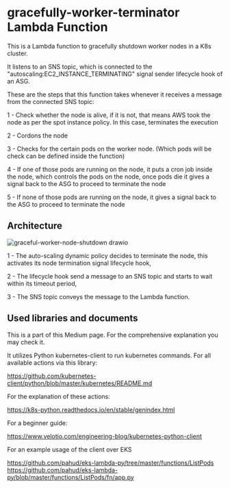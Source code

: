 # gracefully-worker-terminator Lambda Function

This is a Lambda function to gracefully shutdown worker nodes in a K8s cluster.

It listens to an SNS topic, which is connected to the "autoscaling:EC2_INSTANCE_TERMINATING" signal sender lifecycle hook of an ASG.

These are the steps that this function takes whenever it receives a message from the connected SNS topic:

1 - Check whether the node is alive, if it is not, that means AWS took the node as per the spot instance policy. In this case, terminates the execution

2 - Cordons the node

3 - Checks for the certain pods on the worker node. (Which pods will be check can be defined inside the function)

4 - If one of those pods are running on the node, it puts a cron job inside the node, which controls the pods on the node, once pods die it gives a signal back to the ASG to proceed to terminate the node

5 - If none of those pods are running on the node, it gives a signal back to the ASG to proceed to terminate the node

## Architecture

![graceful-worker-node-shutdown drawio](https://user-images.githubusercontent.com/95694204/204337627-81693113-c7a0-43ed-b795-c25e485d1562.png)

1 - The auto-scaling dynamic policy decides to terminate the node, this activates its node termination signal lifecycle hook,

2 - The lifecycle hook send a message to an SNS topic and starts to wait within its timeout period,

3 - The SNS topic conveys the message to the Lambda function.


## Used libraries and documents

This is a part of this Medium page. For the comprehensive explanation you may check it.




It utilizes Python kubernetes-client to run kubernetes commands. For all available actions via this library:

https://github.com/kubernetes-client/python/blob/master/kubernetes/README.md


For the explanation of these actions:

https://k8s-python.readthedocs.io/en/stable/genindex.html



For a beginner guide:

https://www.velotio.com/engineering-blog/kubernetes-python-client



For an example usage of the client over EKS

https://github.com/pahud/eks-lambda-py/tree/master/functions/ListPods
https://github.com/pahud/eks-lambda-py/blob/master/functions/ListPods/fn/app.py
